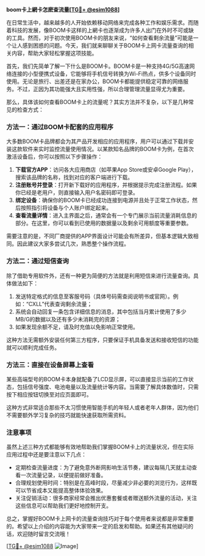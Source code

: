 **boom卡上網卡怎麽查流量[[TG💪+ @esim1088](https://t.me/s/esim1088)]**

在日常生活中，越来越多的人开始依赖移动网络来完成各种工作和娱乐需求。而随着科技的发展，像BOOM卡这样的上網卡也逐渐成为许多人出门在外时不可或缺的工具。然而，对于初次使用BOOM卡的朋友来说，“如何查看剩余流量”可能是一个让人感到困惑的问题。今天，我们就来聊聊关于BOOM卡上网卡流量查询的相关内容，帮助大家轻松掌握这项技能。

首先，我们先简单了解一下什么是BOOM卡。BOOM卡是一种支持4G/5G高速网络连接的小型便携式设备，它能够将手机信号转换为Wi-Fi热点，供多个设备同时使用。无论是旅行、出差还是在家办公，BOOM卡都能提供稳定可靠的网络服务。不过，正因为其功能强大且实用性强，所以合理管理流量显得尤为重要。

那么，具体该如何查看BOOM卡上的流量呢？其实方法并不复杂，以下是几种常见的检查方式：

### 方法一：通过BOOM卡配套的应用程序

大多数BOOM卡品牌都会为其产品开发相应的应用程序，用户可以通过下载并安装这款软件来实时监控流量使用情况。以某款知名品牌的BOOM卡为例，在首次激活设备后，你可以按照以下步骤操作：

1. **下载官方APP**：访问各大应用商店（如苹果App Store或安卓Google Play），搜索该品牌的名称，找到对应的客户端进行下载。
2. **注册账号并登录**：打开新下载好的应用程序，并根据提示完成注册流程。如果你已经是老用户，则直接输入用户名密码即可登录。
3. **绑定设备**：确保你的BOOM卡已经成功连接到电源并且处于正常工作状态，然后按照指引将设备与个人账户绑定起来。
4. **查看流量详情**：进入主界面之后，通常会有一个专门展示当前流量消耗信息的部分。在这里，你可以看到已使用的数据量以及剩余可用额度等重要参数。

需要注意的是，不同厂商提供的APP界面设计可能会有所差异，但基本逻辑大致相同。因此建议大家多尝试几次，熟悉整个操作流程。

### 方法二：通过短信查询

除了借助专用软件外，还有一种更为简便的方法就是利用短信来进行流量查询。具体做法如下：

1. 发送特定格式的信息至客服号码（具体号码需查阅说明书或官网）。例如：“CXLL”代表查询剩余流量；
2. 系统会自动回复一条包含详细信息的消息，其中包括当月累计使用了多少MB/G的数据以及还有多少未消耗完的资源；
3. 如果发现余额不足，请及时充值以免影响正常使用。

这种方法无需额外安装任何第三方程序，只要保证手机具备发送和接收短信的功能就可以顺利完成任务。

### 方法三：直接在设备屏幕上查看

某些高端型号的BOOM卡本身就配备了LCD显示屏，可以直接显示当前的工作状态，包括信号强度、电池电量以及流量统计等内容。当需要了解具体数值时，只需按下相应按钮切换至对应页面即可。

这种方式非常适合那些不太习惯使用智能手机的年轻人或者老年人群体，因为他们不需要额外学习复杂的技巧就能快速获取所需资料。

### 注意事项

虽然上述三种方式都能够有效地帮助我们掌握BOOM卡上的流量状况，但在实际应用过程中还是要注意以下几点：

- 定期检查流量进度：为了避免意外断网影响生活节奏，建议每隔几天就主动查看一次流量记录，以便提前做好准备。
- 合理规划使用时间：特别是在高峰时段，尽量减少非必要的浏览行为，这样既可以节省成本又能提高整体体验效果。
- 关注促销活动：很多商家经常会推出优惠套餐或者赠送额外流量的活动，关注这些信息可以帮助我们更好地控制开支。

总之，掌握好BOOM卡上网卡的流量查询技巧对于每个使用者来说都是非常重要的。希望以上介绍的内容能为大家带来一定的启发和帮助。如果还有其他疑问的话，欢迎随时留言交流哦！

[[TG💪+ @esim1088](https://t.me/s/esim1088) ![Image](https://i.postimg.cc/4NQfJmqS/Snipaste-2025-05-13-00-14-12.png)]
